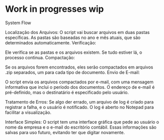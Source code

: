 # Work in progresses wip 

System Flow

Localização dos Arquivos:
O script vai buscar arquivos em duas pastas específicas. As pastas são baseadas no ano e mês atuais, que são determinados automaticamente.
Verificação:

Ele verifica se as pastas e os arquivos existem. Se tudo estiver lá, o processo continua.
Compactação:

Se os arquivos forem encontrados, eles serão compactados em arquivos .zip separados, um para cada tipo de documento.
Envio de E-mail:

O script envia os arquivos compactados por e-mail, com uma mensagem informativa que inclui o período dos documentos. O endereço de e-mail é pré-definido, mas o destinatário é especificado pelo usuário.

Tratamento de Erros:
Se algo der errado, um arquivo de log é criado para registrar a falha, e o usuário é notificado. O log é aberto no Notepad para facilitar a visualização.

Interface Simples:
O script tem uma interface gráfica que pede ao usuário o nome da empresa e o e-mail do escritório contábil. Essas informações são salvas para uso futuro, evitando ter que digitar novamente.

  
